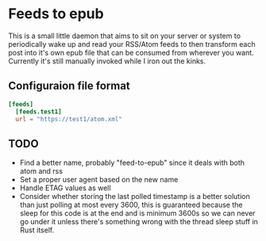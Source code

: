 # Feeds to epub

This is a small little daemon that aims to sit on your server or system to periodically wake up and read your RSS/Atom feeds to then transform each post into it's own epub file that can be consumed from wherever you want.
Currently it's still manually invoked while I iron out the kinks.

## Configuraion file format

```toml
[feeds]
  [feeds.test1]
  url = "https://test1/atom.xml"
```

## TODO

* Find a better name, probably "feed-to-epub" since it deals with both atom and rss
* Set a proper user agent based on the new name
* Handle ETAG values as well
* Consider whether storing the last polled timestamp is a better solution than just polling at most every 3600, this is guaranteed because the sleep for this code is at the end and is minimum 3600s so we can never go under it unless there's something wrong with the thread sleep stuff in Rust itself.
